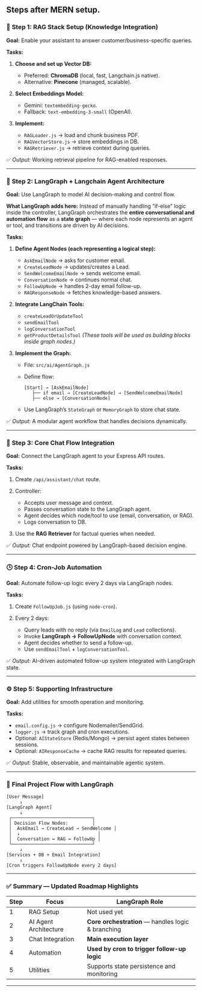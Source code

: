 Steps after MERN setup.
---

### 🧩 **Step 1: RAG Stack Setup (Knowledge Integration)**

**Goal:** Enable your assistant to answer customer/business-specific queries.

**Tasks:**

1. **Choose and set up Vector DB:**

   * Preferred: **ChromaDB** (local, fast, Langchain.js native).
   * Alternative: **Pinecone** (managed, scalable).
2. **Select Embeddings Model:**

   * Gemini: `textembedding-gecko`.
   * Fallback: `text-embedding-3-small` (OpenAI).
3. **Implement:**

   * `RAGLoader.js` → load and chunk business PDF.
   * `RAGVectorStore.js` → store embeddings in DB.
   * `RAGRetriever.js` → retrieve context during queries.

✅ *Output:* Working retrieval pipeline for RAG-enabled responses.

---

### 🧠 **Step 2: LangGraph + Langchain Agent Architecture**

**Goal:** Use LangGraph to model AI decision-making and control flow.

**What LangGraph adds here:**
Instead of manually handling “if-else” logic inside the controller, LangGraph orchestrates the **entire conversational and automation flow** as a **state graph** — where each node represents an agent or tool, and transitions are driven by AI decisions.

**Tasks:**

1. **Define Agent Nodes (each representing a logical step):**

   * `AskEmailNode` → asks for customer email.
   * `CreateLeadNode` → updates/creates a Lead.
   * `SendWelcomeEmailNode` → sends welcome email.
   * `ConversationNode` → continues normal chat.
   * `FollowUpNode` → handles 2-day email follow-up.
   * `RAGResponseNode` → fetches knowledge-based answers.

2. **Integrate LangChain Tools:**

   * `createLeadOrUpdateTool`
   * `sendEmailTool`
   * `logConversationTool`
   * `getProductDetailsTool`
     *(These tools will be used as building blocks inside graph nodes.)*

3. **Implement the Graph:**

   * File: `src/ai/AgentGraph.js`
   * Define flow:

     ```
     [Start] → [AskEmailNode]
        ├── if email → [CreateLeadNode] → [SendWelcomeEmailNode]
        ├── else → [ConversationNode]
     ```
   * Use LangGraph’s `StateGraph` or `MemoryGraph` to store chat state.

✅ *Output:* A modular agent workflow that handles decisions dynamically.

---

### 💬 **Step 3: Core Chat Flow Integration**

**Goal:** Connect the LangGraph agent to your Express API routes.

**Tasks:**

1. Create `/api/assistant/chat` route.

2. Controller:

   * Accepts user message and context.
   * Passes conversation state to the LangGraph agent.
   * Agent decides which node/tool to use (email, conversation, or RAG).
   * Logs conversation to DB.

3. Use the **RAG Retriever** for factual queries when needed.

✅ *Output:* Chat endpoint powered by LangGraph-based decision engine.

---

### 🕓 **Step 4: Cron-Job Automation**

**Goal:** Automate follow-up logic every 2 days via LangGraph nodes.

**Tasks:**

1. Create `FollowUpJob.js` (using `node-cron`).
2. Every 2 days:

   * Query leads with no reply (via `EmailLog` and `Lead` collections).
   * Invoke **LangGraph → FollowUpNode** with conversation context.
   * Agent decides whether to send a follow-up.
   * Use `sendEmailTool` + `logConversationTool`.

✅ *Output:* AI-driven automated follow-up system integrated with LangGraph state.

---

### ⚙️ **Step 5: Supporting Infrastructure**

**Goal:** Add utilities for smooth operation and monitoring.

**Tasks:**

* `email.config.js` → configure Nodemailer/SendGrid.
* `logger.js` → track graph and cron executions.
* Optional: `AIStateStore` (Redis/Mongo) → persist agent states between sessions.
* Optional: `AIResponseCache` → cache RAG results for repeated queries.

✅ *Output:* Stable, observable, and maintainable agentic system.

---

### 🧭 **Final Project Flow with LangGraph**

```
[User Message] 
     ↓
[LangGraph Agent]
     ↓
 ┌──────────────────────────────┐
 │ Decision Flow Nodes:         │
 │  AskEmail → CreateLead → SendWelcome │
 │  ↓                             │
 │  Conversation ↔ RAG ↔ FollowUp │
 └──────────────────────────────┘
     ↓
[Services + DB + Email Integration]
     ↓
[Cron triggers FollowUpNode every 2 days]
```

---

### ✅ Summary — Updated Roadmap Highlights

| Step | Focus                 | LangGraph Role                                     |
| ---- | --------------------- | -------------------------------------------------- |
| 1    | RAG Setup             | Not used yet                                       |
| 2    | AI Agent Architecture | **Core orchestration** — handles logic & branching |
| 3    | Chat Integration      | **Main execution layer**                           |
| 4    | Automation            | **Used by cron to trigger follow-up logic**        |
| 5    | Utilities             | Supports state persistence and monitoring          |

---
